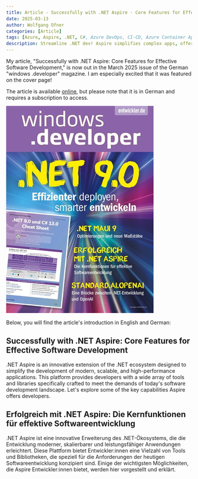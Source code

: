 ```yaml
---
title: Article - Successfully with .NET Aspire - Core Features for Effective Software Development
date: 2025-03-13
author: Wolfgang Ofner
categories: [Article]
tags: [Azure, Aspire, .NET, C#, Azure DevOps, CI-CD, Azure Container Apps]
description: Streamline .NET dev! Aspire simplifies complex apps, offering tools for dev/debugging distributed systems. Discover core features now!
---
```


My article, "Successfully with .NET Aspire: Core Features for Effective Software Development," is now out in the March 2025 issue of the German "windows .developer" magazine. I am especially excited that it was featured on the cover page!

The article is available <a href="https://entwickler.de/dotnet/dotnet-aspire-effektiv-nutzen" target="_blank" rel="noopener noreferrer">online</a>, but please note that it is in German and requires a subscription to access.

<div class="col-12 col-sm-10 aligncenter">
  <a href="/assets/img/posts/2025/03/windows-developer-03-25.jpg"><img loading="lazy" src="/assets/img/posts/2025/03/windows-developer-03-25.jpg" alt="windows developer 03 25" /></a>
  <p></p>
</div>

Below, you will find the article's introduction in English and German:

## Successfully with .NET Aspire: Core Features for Effective Software Development
.NET Aspire is an innovative extension of the .NET ecosystem designed to simplify the development of modern, scalable, and high-performance applications. This platform provides developers with a wide array of tools and libraries specifically crafted to meet the demands of today's software development landscape. Let's explore some of the key capabilities Aspire offers developers.

## Erfolgreich mit .NET Aspire: Die Kernfunktionen für effektive Softwareentwicklung
.NET Aspire ist eine innovative Erweiterung des .NET-Ökosystems, die die Entwicklung moderner, skalierbarer und leistungsfähiger Anwendungen erleichtert. Diese Plattform bietet Entwickler:innen eine Vielzahl von Tools und Bibliotheken, die speziell für die Anforderungen der heutigen Softwareentwicklung konzipiert sind. Einige der wichtigsten Möglichkeiten, die Aspire Entwickler:innen bietet, werden hier vorgestellt und erklärt.